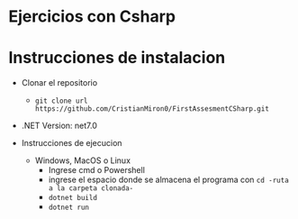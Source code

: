 # Ejercicios con Csharp

# Instrucciones de instalacion

- Clonar el repositorio
  - `git clone url https://github.com/CristianMiron0/FirstAssesmentCSharp.git`

- .NET Version: net7.0

- Instrucciones de ejecucion
  - Windows, MacOS o Linux
    - Ingrese cmd o Powershell
    - ingrese el espacio donde se almacena el programa con `cd -ruta a la carpeta clonada-`
    - `dotnet build`
    - `dotnet run`
